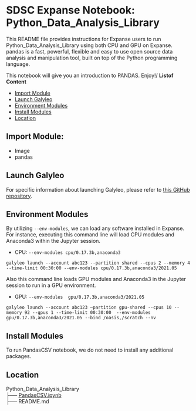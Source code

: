 # SDSC Expanse Notebook: Python_Data_Analysis_Library
This README file provides instructions for Expanse users to run Python_Data_Analysis_Library using both CPU and GPU on Expanse.
pandas is a fast, powerful, flexible and easy to use open source data analysis and manipulation tool, built on top of the Python programming language.

This notebook will give you an introduction to PANDAS. Enjoy!/
  **Listof Content**
- [Import Module](#import-module)
- [Launch Galyleo](#launch-galyleo)
- [Environment Modules](#environment-modules)
- [Install Modules](#install-modules)
- [Location](#location)

## Import Module:
- Image
- pandas

## Launch Galyleo
For specific information about launching Galyleo, please refer to [this GitHub repository](https://github.com/mkandes/galyleo).

## Environment Modules
By utilizing `--env-modules`, we can load any software installed in Expanse. 
For instance, executing this command line will load CPU modules and Anaconda3 within the Jupyter session.
  - CPU:
`--env-modules cpu/0.17.3b,anaconda3`
```
galyleo launch --account abc123 --partition shared --cpus 2 --memory 4 --time-limit 00:30:00 --env-modules cpu/0.17.3b,anaconda3/2021.05
```
Also this command line loads GPU modules and Anaconda3 in the Jupyter session to run in a GPU environment.
 - GPU:
`--env-modules  gpu/0.17.3b,anaconda3/2021.05`
```
galyleo launch --account abc123 —partition gpu-shared --cpus 10 --memory 92 --gpus 1 --time-limit 00:30:00  --env-modules  gpu/0.17.3b,anaconda3/2021.05 --bind /oasis,/scratch --nv
```
## Install Modules
To run PandasCSV notebook, we do not need to install any additional packages.

## Location 
Python_Data_Analysis_Library\
├── [PandasCSV.ipynb](./PandasCSV.ipynb)\
├── README.md



